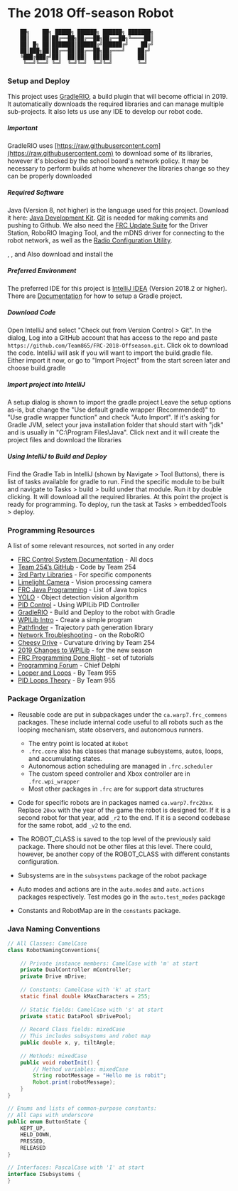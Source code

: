 # The 2018 Off-season Robot 
```text
﻿    ██╗    ██╗ █████╗ ██████╗ ██████╗ ███████╗
    ██║    ██║██╔══██╗██╔══██╗██╔══██╗╚════██║
    ██║ █╗ ██║███████║██████╔╝██████╔╝    ██╔╝
    ██║███╗██║██╔══██║██╔══██╗██╔═══╝    ██╔╝ 
    ╚███╔███╔╝██║  ██║██║  ██║██║        ██║  
     ╚══╝╚══╝ ╚═╝  ╚═╝╚═╝  ╚═╝╚═╝        ╚═╝  
```

### Setup and Deploy
This project uses [GradleRIO](https://github.com/wpilibsuite/GradleRIO), a build plugin 
that will become official in 2019. It automatically downloads the required libraries 
and can manage multiple sub-projects. It also lets us use any IDE to develop our robot
code.


##### Important
GradleRIO uses [https://raw.githubusercontent.com](https://raw.githubusercontent.com) to
download some of its libraries, however it's blocked by the school board's network policy.
It may be necessary to perform builds at home whenever the libraries change so they can
be properly downloaded

##### Required Software
Java (Version 8, not higher) is the language used for this project. 
Download it here: [Java Development Kit](http://www.oracle.com/technetwork/java/javase/downloads/).
[Git](https://git-scm.com/download) is needed for making commits and pushing to Github.
We also need the [FRC Update Suite](http://wpilib.screenstepslive.com/s/4485/m/13503/l/599670-installing-the-frc-2017-update-suite-all-languages)
for the Driver Station, RoboRIO Imaging Tool, and the mDNS driver for connecting to the robot network, as well as the 
[Radio Configuration Utility](https://wpilib.screenstepslive.com/s/currentCS/m/getting_started/l/144986-programming-your-radio).

, 
, and  Also download and install the 

##### Preferred Environment
The preferred IDE for this project is [IntelliJ IDEA](https://www.jetbrains.com/idea/download/) (Version 2018.2 or higher).
There are [Documentation](https://www.jetbrains.com/help/idea/gradle.html) for how to setup a Gradle project.

##### Download Code
Open IntelliJ and select "Check out from Version Control > Git". 
In the dialog, Log into a GitHub account that has access to the repo
and paste `https://github.com/Team865/FRC-2018-Offseason.git`. 
Click ok to download the code. IntelliJ will ask if you will
want to import the build.gradle file. Either import it now,
or go to "Import Project" from the start screen later and
choose build.gradle

##### Import project into IntelliJ
A setup dialog is shown to import the gradle project
Leave the setup options as-is, but change the 
"Use default gradle wrapper (Recommended)" to 
"Use gradle wrapper function" and check "Auto Import".
If it's asking for Gradle JVM, select your java installation
folder that should start with "jdk" and is usually in
"C:\Program Files\Java".
Click next and it will create the project files and download
the libraries

##### Using IntelliJ to Build and Deploy
Find the Gradle Tab in IntelliJ (shown by Navigate > Tool Buttons),
there is list of tasks available for gradle to run.
Find the specific module to be built and
navigate to Tasks > build > build under that module. 
Run it by double clicking.
It will download all the required libraries. At this point the
project is ready for programming. To deploy, run the task at 
Tasks > embeddedTools > deploy.

### Programming Resources
A list of some relevant resources, not sorted in any order

- [FRC Control System Documentation](https://wpilib.screenstepslive.com/s/4485) - All docs
- [Team 254’s GitHub](https://github.com/Team254) - Code by Team 254
- [3rd Party Libraries](https://wpilib.screenstepslive.com/s/currentCS/m/getting_started/l/682619-3rd-party-libraries) - For specific components
- [Limelight Camera](https://limelightvision.io/) - Vision processing camera
- [FRC Java Programming](https://wpilib.screenstepslive.com/s/currentCS/m/getting_started/l/826278-2018-game-data-details) - List of Java topics
- [YOLO](https://pjreddie.com/darknet/yolo/) - Object detection vision algorithm
- [PID Control](https://wpilib.screenstepslive.com/s/currentCS/m/java/l/599721-operating-the-robot-with-feedback-from-sensors-pid-control) - Using WPILib PID Controller
- [GradleRIO](https://github.com/wpilibsuite/GradleRIO) - Build and Deploy to the robot with Gradle
- [WPILib Intro](https://wpilib.screenstepslive.com/s/currentCS/m/java/l/599696-what-is-wpilib) - Create a simple program
- [Pathfinder](https://github.com/JacisNonsense/Pathfinder) - Trajectory path generation library
- [Network Troubleshooting](https://wpilib.screenstepslive.com/s/currentCS/m/troubleshooting/l/284355-roborio-network-troubleshooting) - on the RoboRIO
- [Cheesy Drive](https://github.com/Team254/FRC-2018-Public/blob/master/src/main/java/com/team254/lib/util/CheesyDriveHelper.java) - Curvature driving by Team 254
- [2019 Changes to WPILib](https://wpilib.screenstepslive.com/s/currentCS/m/79833/l/943086-alpha-test-info) - for the new season
- [FRC Programming Done Right](https://frc-pdr.readthedocs.io/en/latest/) - set of tutorials
- [Programming Forum](https://www.chiefdelphi.com/forums/forumdisplay.php?f=51) - Chief Delphi
- [Looper and Loops](https://github.com/FRC-Team-955/Team955RobotLib/wiki/Looper-and-Loops) - By Team 955
- [PID Loops Theory](https://github.com/FRC-Team-955/Team955RobotLib/wiki/PIDF-Loop) - By Team 955

### Package Organization

- Reusable code are put in subpackages under the ```ca.warp7.frc_commons``` packages. 
These include internal code useful to all robots such as the looping mechanism,
state observers, and autonomous runners. 

  - The entry point is located at ```Robot```
  - ```.frc.core``` also has classes that manage subsystems, autos, loops,
  and accumulating states.
  - Autonomous action scheduling are managed in ```.frc.scheduler```
  - The custom speed controller and Xbox controller are in ```.frc.wpi_wrapper```
  - Most other packages in ```.frc``` are for support data structures

- Code for specific robots are in packages named ```ca.warp7.frc20xx```. 
Replace ```20xx``` with the year of the game the robot is designed for.
If it is a second robot for that year, add ```_r2``` to the end. If it is
a second codebase for the same robot, add ```_v2``` to the end.

- The ROBOT_CLASS is saved to the top level of the previously said 
package. There should not be other files at this level. There could, however,
be another copy of the ROBOT_CLASS with different constants configuration.

- Subsystems are in the ```subsystems``` package of the robot package

- Auto modes and actions are in the ```auto.modes``` and ```auto.actions``` packages respectively.
Test modes go in the ```auto.test_modes``` package

- Constants and RobotMap are in the ```constants``` package.

### Java Naming Conventions

```java
// All Classes: CamelCase
class RobotNamingConventions{ 
	
	// Private instance members: CamelCase with 'm' at start
	private DualController mController;
	private Drive mDrive;
	
	// Constants: CamelCase with 'k' at start
	static final double kMaxCharacters = 255;
	
	// Static fields: CamelCase with 's' at start
	private static DataPool sDrivePool;
	
	// Record Class fields: mixedCase
	// This includes subsystems and robot map
	public double x, y, tiltAngle;
	
	// Methods: mixedCase
	public void robotInit() {
		// Method variables: mixedCase
		String robotMessage = "Hello me is robit";
		Robot.print(robotMessage);
	}
}

// Enums and lists of common-purpose constants:
// All Caps with underscore
public enum ButtonState {
	KEPT_UP,
	HELD_DOWN,
	PRESSED,
	RELEASED
}

// Interfaces: PascalCase with 'I' at start
interface ISubsystems {
}
```